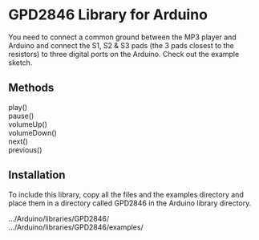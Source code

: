 # GPD2846 Library for Arduino

You need to connect a common ground between the MP3 player and Arduino and connect the S1, S2 & S3 pads (the 3 pads closest to the resistors) to three digital ports on the Arduino.  Check out the example sketch.

## Methods

play()  
pause()  
volumeUp()  
volumeDown()  
next()  
previous()

## Installation

To include this library, copy all the files and the examples directory and place them in a directory called GPD2846 in the Arduino library directory.  

.../Arduino/libraries/GPD2846/  
.../Arduino/libraries/GPD2846/examples/
